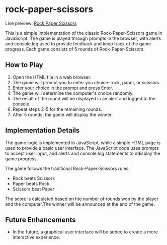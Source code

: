 # rock-paper-scissors

Live preview: [Rock Paper Scissors](https://h-yau.github.io/rock-paper-scissors/)

This is a simple implementation of the classic Rock-Paper-Scissors game in JavaScript. The game is played through prompts in the browser, with alerts and console.log used to provide feedback and keep track of the game progress. Each game consists of 5 rounds of Rock-Paper-Scissors.

## How to Play

1. Open the HTML file in a web browser.
2. The game will prompt you to enter you choice: rock, paper, or scissors.
3. Enter your choice in the prompt and press Enter.
4. The game will determine the computer's choice randomly.
5. The result of the round will be displayed in an alert and logged to the console.
6. Repeat steps 2-5 for the remaining rounds.
7. After 5 rounds, the game will display the winner.

## Implementation Details

The game logic is implemented in JavaScript, while a simple HTML page is used to provide a basic user interface. The JavaScript code uses prompts to accept user input, and alerts and console.log statements to ddisplay the game progress.

The game follows the traditional Rock-Paper-Scissors rules:
- Rock beats Scissors
- Paper beats Rock
- Scissors beat Paper

The score is calculated based on hte number of rounds won by the player and the computer.The winner will be announced at the end of the game.

## Future Enhancements

- In the future, a graphical user interface will be added to create a more interactive experience.
